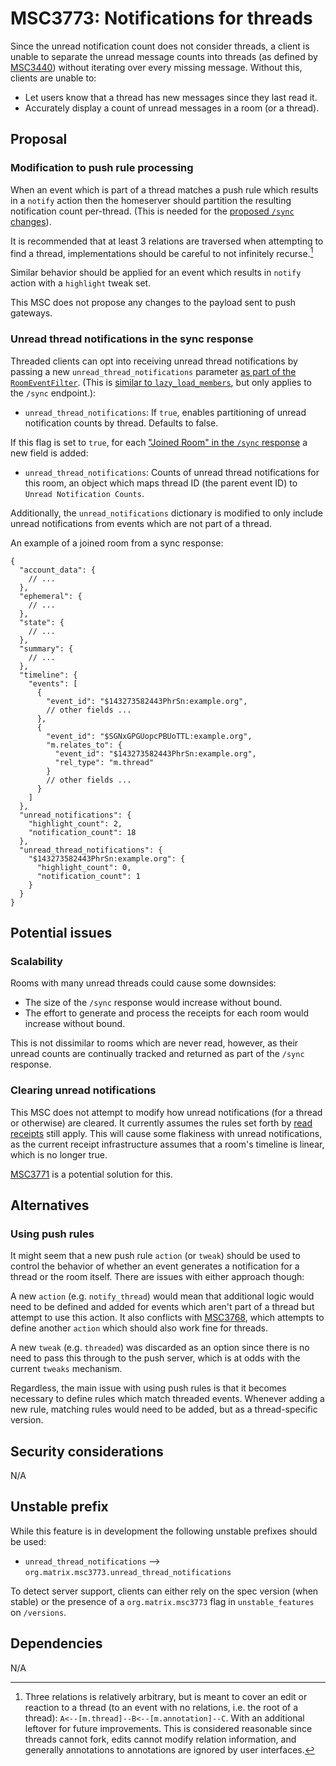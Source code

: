 # MSC3773: Notifications for threads

Since the unread notification count does not consider threads, a client is unable
to separate the unread message counts into threads (as defined by
[MSC3440](https://github.com/matrix-org/matrix-doc/pull/3440))
without iterating over every missing message. Without this, clients are unable to:

* Let users know that a thread has new messages since they last read it.
* Accurately display a count of unread messages in a room (or a thread).

## Proposal

### Modification to push rule processing

When an event which is part of a thread matches a push rule which results in a
`notify` action then the homeserver should partition the resulting notification
count per-thread. (This is needed for the
[proposed `/sync` changes](#unread-thread-notifications-in-the-sync-response)).

It is recommended that at least 3 relations are traversed when attempting to
find a thread, implementations should be careful to not infinitely recurse.[^1]

Similar behavior should be applied for an event which results in `notify` action
with a `highlight` tweak set.

This MSC does not propose any changes to the payload sent to push gateways.

### Unread thread notifications in the sync response

Threaded clients can opt into receiving unread thread notifications by passing
a new `unread_thread_notifications` parameter
[as part of the `RoomEventFilter`](https://spec.matrix.org/v1.2/client-server-api/#filtering).
(This is [similar to `lazy_load_members`](https://spec.matrix.org/v1.2/client-server-api/#lazy-loading-room-members),
but only applies to the `/sync` endpoint.):

* `unread_thread_notifications`:  If `true`, enables partitioning of unread notification
  counts by thread. Defaults to false.

If this flag is set to `true`, for each ["Joined Room" in the `/sync` response](https://spec.matrix.org/v1.3/client-server-api/#get_matrixclientv3sync)
a new field is added:

* `unread_thread_notifications`: Counts of unread thread notifications for this
  room, an object which maps thread ID (the parent event ID) to
  `Unread Notification Counts`.

Additionally, the `unread_notifications` dictionary is modified to only include
unread notifications from events which are not part of a thread.

An example of a joined room from a sync response:

```json5
{
  "account_data": {
    // ...
  },
  "ephemeral": {
    // ...
  },
  "state": {
    // ...
  },
  "summary": {
    // ...
  },
  "timeline": {
    "events": [
      {
        "event_id": "$143273582443PhrSn:example.org",
        // other fields ...
      },
      {
        "event_id": "$SGNxGPGUopcPBUoTTL:example.org",
        "m.relates_to": {
          "event_id": "$143273582443PhrSn:example.org",
          "rel_type": "m.thread"
        }
        // other fields ...
      }
    ]
  },
  "unread_notifications": {
    "highlight_count": 2,
    "notification_count": 18
  },
  "unread_thread_notifications": {
    "$143273582443PhrSn:example.org": {
      "highlight_count": 0,
      "notification_count": 1
    }
  }
}
```

## Potential issues

### Scalability

Rooms with many unread threads could cause some downsides:

* The size of the `/sync` response would increase without bound.
* The effort to generate and process the receipts for each room would increase
  without bound.

This is not dissimilar to rooms which are never read, however, as their unread
counts are continually tracked and returned as part of the `/sync` response.

### Clearing unread notifications

This MSC does not attempt to modify how unread notifications (for a thread or
otherwise) are cleared. It currently assumes the rules set forth by
[read receipts](https://spec.matrix.org/v1.3/client-server-api/#receiving-notifications)
still apply. This will cause some flakiness with unread notifications, as the current
receipt infrastructure assumes that a room's timeline is linear, which is no
longer true.

[MSC3771](https://github.com/matrix-org/matrix-spec-proposals/pull/3771) is a
potential solution for this.

## Alternatives

### Using push rules

It might seem that a new push rule `action` (or `tweak`) should be used to control
the behavior of whether an event generates a notification for a thread or the
room itself. There are issues with either approach though:

A new `action` (e.g. `notify_thread`) would mean that additional logic would
need to be defined and added for events which aren't part of a thread but attempt
to use this action. It also conflicts with [MSC3768](https://github.com/matrix-org/matrix-spec-proposals/pull/3768),
which attempts to define another `action` which should also work fine for threads.

A new `tweak` (e.g. `threaded`) was discarded as an option since there is no need to
pass this through to the push server, which is at odds with the current `tweaks`
mechanism.

Regardless, the main issue with using push rules is that it becomes necessary to
define rules which match threaded events. Whenever adding a new rule, matching rules
would need to be added, but as a thread-specific version.

## Security considerations

N/A

## Unstable prefix

While this feature is in development the following unstable prefixes should be used:

* `unread_thread_notifications` --> `org.matrix.msc3773.unread_thread_notifications`

To detect server support, clients can either rely on the spec version (when stable)
or the presence of a `org.matrix.msc3773` flag in `unstable_features` on `/versions`.

## Dependencies

N/A

[^1]: Three relations is relatively arbitrary, but is meant to cover an edit or
reaction to a thread (to an event with no relations, i.e. the root of a thread):
`A<--[m.thread]--B<--[m.annotation]--C`.
With an additional leftover for future improvements. This is considered reasonable
since threads cannot fork, edits cannot modify relation information, and generally
annotations to annotations are ignored by user interfaces.
